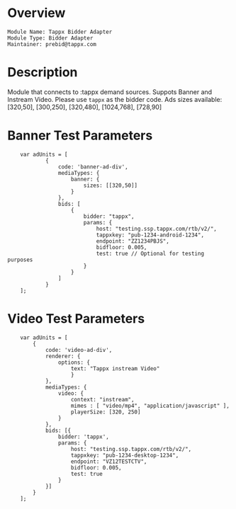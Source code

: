 # Overview
```
Module Name: Tappx Bidder Adapter
Module Type: Bidder Adapter
Maintainer: prebid@tappx.com
```

# Description
Module that connects to :tappx demand sources.
Suppots Banner and Instream Video.
Please use ```tappx``` as the bidder code.
Ads sizes available: [320,50], [300,250], [320,480], [1024,768], [728,90]

# Banner Test Parameters
```
    var adUnits = [
            {
                code: 'banner-ad-div',
                mediaTypes: {
                    banner: {
                        sizes: [[320,50]]
                    }
                },
                bids: [
                    {
                        bidder: "tappx",
                        params: {
                            host: "testing.ssp.tappx.com/rtb/v2/",
                            tappxkey: "pub-1234-android-1234",
                            endpoint: "ZZ1234PBJS",
                            bidfloor: 0.005,
                            test: true // Optional for testing purposes
                        }
                    }
                ]
            }
    ];
```


# Video Test Parameters
```
    var adUnits = [
        {
            code: 'video-ad-div',
            renderer: {
                options: {
                    text: "Tappx instream Video"
                    }
            },
            mediaTypes: {
                video: {
                    context: "instream",
                    mimes : [ "video/mp4", "application/javascript" ],
                    playerSize: [320, 250]
                }
            },
            bids: [{
                bidder: 'tappx',
                params: {
                    host: "testing.ssp.tappx.com/rtb/v2/",
                    tappxkey: "pub-1234-desktop-1234",
                    endpoint: "VZ12TESTCTV",
                    bidfloor: 0.005,
                    test: true
                }
            }]
        }
    ];
```